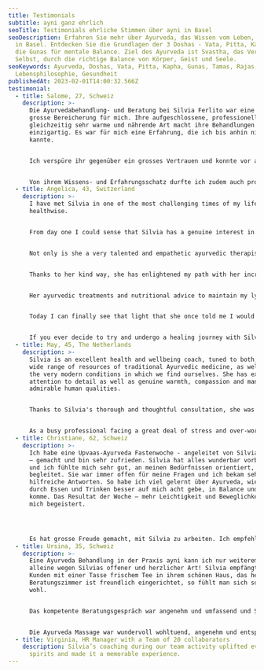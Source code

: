 ```yaml
---
title: Testimonials
subtitle: ayni ganz ehrlich
seoTitle: Testimonials ehrliche Stimmen über ayni in Basel
seoDescription: Erfahren Sie mehr über Ayurveda, das Wissen vom Leben, bei ayni
  in Basel. Entdecken Sie die Grundlagen der 3 Doshas - Vata, Pitta, Kapha - und
  die Gunas für mentale Balance. Ziel des Ayurveda ist Svastha, das Verweilen im
  Selbst, durch die richtige Balance von Körper, Geist und Seele.
seoKeywords: Ayurveda, Doshas, Vata, Pitta, Kapha, Gunas, Tamas, Rajas, Sattva,
  Lebensphilosophie, Gesundheit
publishedAt: 2023-02-01T14:00:32.566Z
testimonial:
  - title: Salome, 27, Schweiz
    description: >-
      Die Ayurvedabehandlung- und Beratung bei Silvia Ferlito war eine sehr
      grosse Bereicherung für mich. Ihre aufgeschlossene, professionelle und
      gleichzeitig sehr warme und nährende Art macht ihre Behandlungen
      einzigartig. Es war für mich eine Erfahrung, die ich bis anhin nicht
      kannte.   


      Ich verspüre ihr gegenüber ein grosses Vertrauen und konnte vor allem bei den Massagen sogleich entspannen und fühlte mich leichter. 


      Von ihrem Wissens- und Erfahrungsschatz durfte ich zudem auch profitieren, sie gab mir sehr wertvolle Tipps und Anleitungen vor allem bezüglich Ernährung. Dadurch hat sich meine Gesundheit deutlich verbessert. Danke für alles!
  - title: Angelica, 43, Switzerland
    description: >-
      I have met Silvia in one of the most challenging times of my life
      healthwise. 


      From day one I could sense that Silvia has a genuine interest in helping people to heal and find purpose again.


      Not only is she a very talented and empathetic ayurvedic therapist, but also a great human being!


      Thanks to her kind way, she has enlightened my path with her incredible positive thinking, helping me to see things from different perspectives and to believe in myself and in the infinite self-healing potential of my body. 


      Her ayurvedic treatments and nutritional advice to maintain my lymphatic system active/clean as well as to calm my mind and soul, have been very powerful and healing.


      Today I can finally see that light that she once told me I would have soon seen again. I have learnt to listen to my body when it's about nutritional needs and to create the space I need to breathe, when life becomes too demanding on me.


      If you ever decide to try and undergo a healing journey with Silvia, she will gently accompany you on a journey of self-discovery, new awareness and self healing.
  - title: May, 45, The Netherlands
    description: >-
      Silvia is an excellent health and wellbeing coach, tuned to both, to the
      wide range of resources of traditional Ayurvedic medicine, as well as to
      the very modern conditions in which we find ourselves. She has excellent
      attention to detail as well as genuine warmth, compassion and many other
      admirable human qualities.


      Thanks to Silvia's thorough and thoughtful consultation, she was able to recommend to me a range of measures to change my diet, daily routine, and daily practices, for enormously positive results. Changes in diet, eating habits and daily routines—along with the integration of a number of Ayurvedic daily health practices—have significantly improved/increased my energy, balance, outlook on life, and physical, mental and spiritual well-being.


      As a busy professional facing a great deal of stress and over-work, this was no small feat. Silvia is a talented coach and one that I would highly recommend.
  - title: Christiane, 62, Schweiz
    description: >-
      Ich habe eine Upvaas-Ayurveda Fastenwoche - angeleitet von Silvia Ferlito
      – gemacht und bin sehr zufrieden. Silvia hat alles wunderbar vorbereitet
      und ich fühlte mich sehr gut, an meinen Bedürfnissen orientiert, von ihr
      begleitet. Sie war immer offen für meine Fragen und ich bekam sehr
      hilfreiche Antworten. So habe ich viel gelernt über Ayurveda, wie ich
      durch Essen und Trinken besser auf mich acht gebe, in Balance und Ruhe
      komme. Das Resultat der Woche – mehr Leichtigkeit und Beweglichkeit – hat
      mich begeistert.




      Es hat grosse Freude gemacht, mit Silvia zu arbeiten. Ich empfehle sie sehr gern als Health und Wellbeing Coach weiter.
  - title: Ursina, 35, Schweiz
    description: >-
      Eine Ayurveda Behandlung in der Praxis ayni kann ich nur weiterempfehlen,
      alleine wegen Silvias offener und herzlicher Art! Silvia empfängt ihre
      Kunden mit einer Tasse frischem Tee in ihrem schönen Haus, das helle
      Beratungszimmer ist freundlich eingerichtet, so fühlt man sich sofort
      wohl.


      Das kompetente Beratungsgespräch war angenehm und umfassend und Silvia ist auf all meine Fragen eingegangen. Sie hat mir auch viele anregende Gesundheits- und Ernährungstipps mitgegeben, das fand ich sehr wertvoll.


      Die Ayurveda Massage war wundervoll wohltuend, angenehm und entspannend. Silvia ging auf meine individuellen Bedürfnisse ein und passte den Druck ihrer Griffe an, was ich sehr schätze. Ich fühlte mich bei ihr in kompetenten Händen gut aufgehoben und konnte einfach geniessen.
  - title: Virginia, HR Manager with a Team of 20 collaborators
    description: Silvia’s coaching during our team activity uplifted everyone’s
      spirits and made it a memorable experience.
---
```

